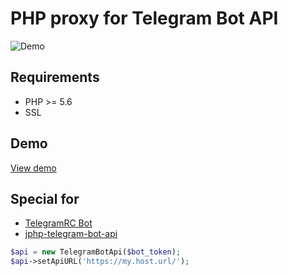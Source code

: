 # PHP proxy for Telegram Bot API
![Demo](https://sun9-31.userapi.com/c200424/v200424688/35ab7/AFLyGuRVCAA.jpg)

## Requirements
* PHP >= 5.6 
* SSL

## Demo
[View demo](https://tg-bot-api.tssaltan.top/)

## Special for
* [TelegramRC Bot](https://tssaltan.top/?p=1928&utm_source=github)
* [jphp-telegram-bot-api](https://github.com/jphp-group/jphp-telegram-bot-api)
```php
$api = new TelegramBotApi($bot_token);
$api->setApiURL('https://my.host.url/');
```

